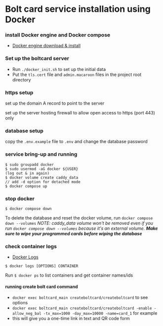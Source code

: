 # Bolt card service installation using Docker

### install Docker engine and Docker compose

- [Docker engine download &
   install](https://docs.docker.com/engine/install/)

### Set up the boltcard server
- Run `./docker_init.sh` to set up the initial data
- Put the `tls.cert` file and `admin.macaroon` files in the project root directory

### https setup

set up the domain A record to point to the server

set up the server hosting firewall to allow open access to https (port 443) only

### database setup

copy the `.env.example` file to `.env` and change the database password


### service bring-up and running
```
$ sudo groupadd docker
$ sudo usermod -aG docker ${USER}
(log out & in again)
$ docker volume create caddy_data
// add -d option for detached mode
$ docker compose up
```

### stop docker
```
$ docker compose down
```
To delete the database and reset the docker volume, run `docker compose down --volumes`
*NOTE:  caddy_data volume won't be removed even if you run `docker compose down --volumes` because it's an external volume. **Make sure to wipe your programmed cards before wiping the database***

### check container logs

- [Docker Logs](https://docs.docker.com/engine/reference/commandline/logs/)

```
$ docker logs [OPTIONS] CONTAINER
```

Run `$ docker ps` to list containers and get container names/ids

#### running create bolt card command
-  `docker exec boltcard_main createboltcard/createboltcard`  to see options
-  `docker exec boltcard_main createboltcard/createboltcard -enable -allow_neg_bal -tx_max=1000 -day_max=10000 -name=card_1`  for example
-  this will give you a one-time link in text and QR code form
